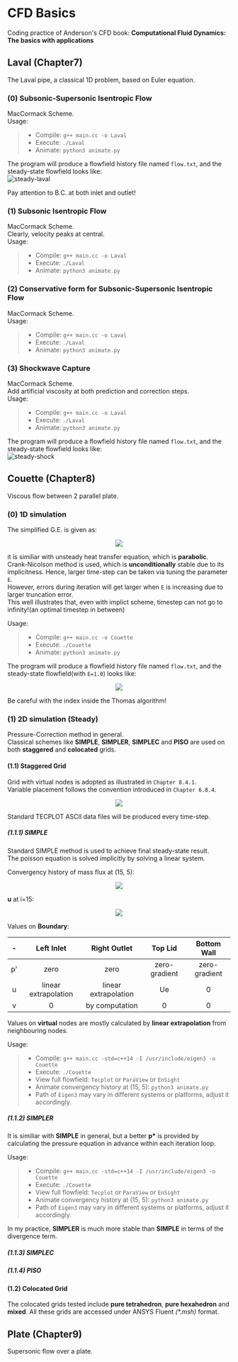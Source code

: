 # CFD Basics
Coding practice of Anderson's CFD book: __Computational Fluid Dynamics: The basics with applications__

## Laval (Chapter7)
The Laval pipe, a classical 1D problem, based on Euler equation.
### (0) Subsonic-Supersonic Isentropic Flow
MacCormack Scheme.  
Usage:
> * Compile: `g++ main.cc -o Laval`
> * Execute: `./Laval`
> * Animate: `python3 animate.py`

The program will produce a flowfield history file named `flow.txt`, and the steady-state flowfield looks like:  
![steady-laval](Laval/0/steady.png)

Pay attention to B.C. at both inlet and outlet!

### (1) Subsonic Isentropic Flow
MacCormack Scheme.  
Clearly, velocity peaks at central.  
Usage:
> * Compile: `g++ main.cc -o Laval`
> * Execute: `./Laval`
> * Animate: `python3 animate.py`

### (2) Conservative form for Subsonic-Supersonic Isentropic Flow
MacCormack Scheme.  
Usage:
> * Compile: `g++ main.cc -o Laval`
> * Execute: `./Laval`
> * Animate: `python3 animate.py`

### (3) Shockwave Capture
MacCormack Scheme.  
Add artificial viscosity at both prediction and correction steps.  
Usage:
> * Compile: `g++ main.cc -o Laval`
> * Execute: `./Laval`
> * Animate: `python3 animate.py`

The program will produce a flowfield history file named `flow.txt`, and the steady-state flowfield looks like:  
![steady-shock](Laval/3/steady.png)

## Couette (Chapter8)
Viscous flow between 2 parallel plate.  
### (0) 1D simulation
The simplified G.E. is given as:  

<div align=center><img src="Couette/0-1D/eqn.png"/></div>

it is similiar with unsteady heat transfer equation, which is __parabolic__.  
Crank-Nicolson method is used, which is __unconditionally__ stable due to its implicitness. Hence, larger time-step can be taken via tuning the parameter `E`.  
However, errors during iteration will get larger when `E` is increasing due to larger truncation error.  
This well illustrates that, even with implict scheme, timestep can not go to infinity!(an optimal timestep in between)

Usage:
> * Compile: `g++ main.cc -o Couette`
> * Execute: `./Couette`
> * Animate: `python3 animate.py`

The program will produce a flowfield history file named `flow.txt`, and the steady-state flowfield(with `E=1.0`) looks like:  

<div align=center><img src="Couette/0-1D/steady.png"/></div>

Be careful with the index inside the Thomas algorithm!

### (1) 2D simulation (__Steady__)
Pressure-Correction method in general.  
Classical schemes like __SIMPLE__, __SIMPLER__, __SIMPLEC__ and __PISO__ are used on both __staggered__ and __colocated__ grids. 

#### (1.1) Staggered Grid
Grid with virtual nodes is adopted as illustrated in `Chapter 8.4.1`.  
Variable placement follows the convention introduced in `Chapter 6.8.4`.  

<div align=center><img src="Couette/1-2D_Steady/Staggered/grid.png"/></div>

Standard TECPLOT ASCII data files will be produced every time-step.

##### (1.1.1) SIMPLE
Standard SIMPLE method is used to achieve final steady-state result.  
The poisson equation is solved implicitly by solving a linear system.  

Convergency history of mass flux at (15, 5):
<div align=center><img src="Couette/1-2D_Steady/Staggered/SIMPLE/mass_flux.png"/></div>

__u__ at i=15:
<div align=center><img src="Couette/1-2D_Steady/Staggered/SIMPLE/u.png"/></div>

Values on __Boundary__:

-|Left Inlet|Right Outlet|Top Lid|Bottom Wall
:-:|:-:|:-:|:-:|:-:
p'|zero|zero|zero-gradient|zero-gradient
u|linear extrapolation|linear extrapolation|Ue|0
v|0|by computation|0|0

Values on __virtual__ nodes are mostly calculated by __linear extrapolation__ from neighbouring nodes.  

Usage:
> * Compile: `g++ main.cc -std=c++14 -I /usr/include/eigen3 -o Couette`
> * Execute: `./Couette`
> * View full flowfield: `Tecplot` or `ParaView` or `EnSight`
> * Animate convergency history at (15, 5): `python3 animate.py`
> * Path of `Eigen3` may vary in different systems or platforms, adjust it accordingly.

##### (1.1.2) SIMPLER
It is similiar with __SIMPLE__ in general, but a better __p*__ is provided by calculating the pressure equation in advance within each iteration loop. 

Usage:
> * Compile: `g++ main.cc -std=c++14 -I /usr/include/eigen3 -o Couette`
> * Execute: `./Couette`
> * View full flowfield: `Tecplot` or `ParaView` or `EnSight`
> * Animate convergency history at (15, 5): `python3 animate.py`
> * Path of `Eigen3` may vary in different systems or platforms, adjust it accordingly.

In my practice, __SIMPLER__ is much more stable than __SIMPLE__ in terms of the divergence term.

##### (1.1.3) SIMPLEC

##### (1.1.4) PISO

#### (1.2) Colocated Grid
The colocated grids tested include __pure tetrahedron__, __pure hexahedron__ and __mixed__. All these grids are accessed under ANSYS Fluent _(*.msh)_ format.


## Plate (Chapter9)
Supersonic flow over a plate.
